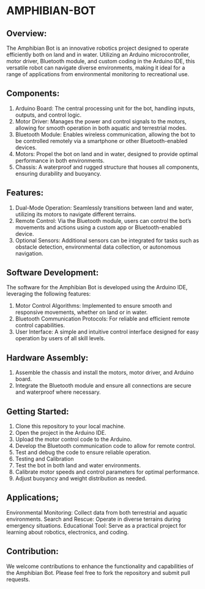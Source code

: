 # AMPHIBIAN-BOT
## Overview:

The Amphibian Bot is an innovative robotics project designed to operate efficiently both on land and in water. Utilizing an Arduino microcontroller, motor driver, Bluetooth module, and custom coding in the Arduino IDE, this versatile robot can navigate diverse environments, making it ideal for a range of applications from environmental monitoring to recreational use.

## Components:

1. Arduino Board: The central processing unit for the bot, handling inputs, outputs, and control logic.
2. Motor Driver: Manages the power and control signals to the motors, allowing for smooth operation in both aquatic and terrestrial modes.
3. Bluetooth Module: Enables wireless communication, allowing the bot to be controlled remotely via a smartphone or other Bluetooth-enabled devices.
4. Motors: Propel the bot on land and in water, designed to provide optimal performance in both environments.
5. Chassis: A waterproof and rugged structure that houses all components, ensuring durability and buoyancy.

## Features:

1. Dual-Mode Operation: Seamlessly transitions between land and water, utilizing its motors to navigate different terrains.
2. Remote Control: Via the Bluetooth module, users can control the bot’s movements and actions using a custom app or Bluetooth-enabled device.
3.  Optional Sensors: Additional sensors can be integrated for tasks such as obstacle detection, environmental data collection, or autonomous navigation.

## Software Development:

The software for the Amphibian Bot is developed using the Arduino IDE, leveraging the following features:

1. Motor Control Algorithms: Implemented to ensure smooth and responsive movements, whether on land or in water.
2. Bluetooth Communication Protocols: For reliable and efficient remote control capabilities.
3. User Interface: A simple and intuitive control interface designed for easy operation by users of all skill levels.

## Hardware Assembly:

1. Assemble the chassis and install the motors, motor driver, and Arduino board.
2. Integrate the Bluetooth module and ensure all connections are secure and waterproof where necessary.

## Getting Started:

1. Clone this repository to your local machine.
2. Open the project in the Arduino IDE.
3. Upload the motor control code to the Arduino.
4. Develop the Bluetooth communication code to allow for remote control.
5. Test and debug the code to ensure reliable operation.
5. Testing and Calibration
7. Test the bot in both land and water environments.
8. Calibrate motor speeds and control parameters for optimal performance.
9. Adjust buoyancy and weight distribution as needed.
    
## Applications;
Environmental Monitoring: Collect data from both terrestrial and aquatic environments.
Search and Rescue: Operate in diverse terrains during emergency situations.
Educational Tool: Serve as a practical project for learning about robotics, electronics, and coding.
## Contribution:
We welcome contributions to enhance the functionality and capabilities of the Amphibian Bot. Please feel free to fork the repository and submit pull requests.


 
